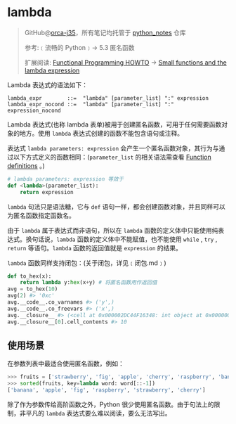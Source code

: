# lambda
> GitHub@[orca-j35](https://github.com/orca-j35)，所有笔记均托管于 [python_notes](https://github.com/orca-j35/python_notes) 仓库
>
> 参考:﹝流畅的 Python﹞-> 5.3 匿名函数 
>
> 扩展阅读: [Functional Programming HOWTO](https://docs.python.org/3/howto/functional.html#functional-programming-howto) -> [Small functions and the lambda expression](https://docs.python.org/3/howto/functional.html#small-functions-and-the-lambda-expression)

Lambda 表达式的语法如下：

```
lambda_expr        ::=  "lambda" [parameter_list] ":" expression
lambda_expr_nocond ::=  "lambda" [parameter_list] ":" expression_nocond
```

Lambda 表达式(也称 lambda 表单)被用于创建匿名函数，可用于任何需要函数对象的地方。使用 `lambda` 表达式创建的函数不能包含语句或注释。

表达式 `lambda parameters: expression` 会产生一个匿名函数对象，其行为与通过以下方式定义的函数相同：(`parameter_list` 的相关语法需查看 [Function definitions](https://docs.python.org/3/reference/compound_stmts.html#function) 。)

```python
# lambda parameters: expression 等效于
def <lambda>(parameter_list):
    return expression
```

`lambda` 句法只是语法糖，它与 `def` 语句一样，都会创建函数对象，并且同样可以为匿名函数指定函数名。

由于 `lambda` 属于表达式而非语句，所以在 `lambda` 函数的定义体中只能使用纯表达式。换句话说，`lambda` 函数的定义体中不能赋值，也不能使用 `while` , `try` , `return` 等语句。`lambda` 函数的返回值就是 `expression` 的结果。

`lambda` 函数同样支持闭包：(关于闭包，详见﹝闭包.md﹞)

```python
def to_hex(x):
    return lambda y:hex(x+y) # 将匿名函数用作返回值
avg = to_hex(10)
avg(2) #> '0xc'
avg.__code__.co_varnames #> ('y',)
avg.__code__.co_freevars #> ('x',)
avg.__closure__ #> (<cell at 0x000002DC44F16348: int object at 0x000000005833C810>,)
avg.__closure__[0].cell_contents #> 10
```

## 使用场景

在参数列表中最适合使用匿名函数，例如：

```python
>>> fruits = ['strawberry', 'fig', 'apple', 'cherry', 'raspberry', 'banana']
>>> sorted(fruits, key=lambda word: word[::-1])
['banana', 'apple', 'fig', 'raspberry', 'strawberry', 'cherry']
```

除了作为参数传给高阶函数之外，Python 很少使用匿名函数。由于句法上的限制，非平凡的 `lambda` 表达式要么难以阅读，要么无法写出。